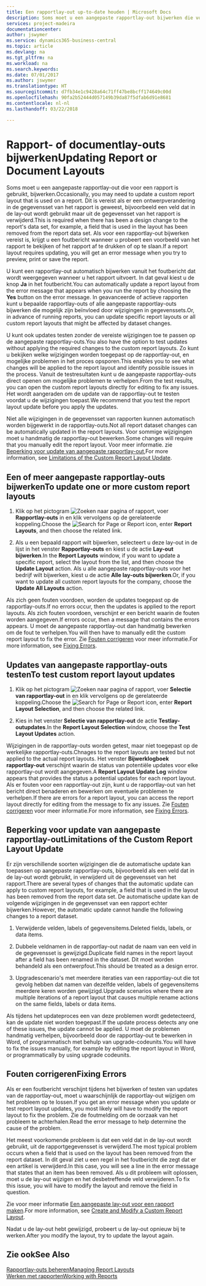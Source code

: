 ```yaml
---
title: Een rapportlay-out up-to-date houden | Microsoft Docs
description: Soms moet u een aangepaste rapportlay-out bijwerken die voor een rapport wordt gebruikt. Dit is vereist als er een ontwerpverandering in de gegevensset van het rapport is geweest, bijvoorbeeld een veld dat in de lay-out wordt gebruikt maar uit de gegevensset van het rapport is verwijderd.
services: project-madeira
documentationcenter: 
author: jswymer
ms.service: dynamics365-business-central
ms.topic: article
ms.devlang: na
ms.tgt_pltfrm: na
ms.workload: na
ms.search.keywords: 
ms.date: 07/01/2017
ms.author: jswymer
ms.translationtype: HT
ms.sourcegitcommit: d7fb34e1c9428a64c71ff47be8bcff174649c00d
ms.openlocfilehash: 90fa2b52444d057149b39da87f5dfab6d91e8681
ms.contentlocale: nl-nl
ms.lasthandoff: 03/22/2018

---
```

# <a name="updating-report-or-document-layouts"></a><span data-ttu-id="2ef63-104">Rapport- of documentlay-outs bijwerken</span><span class="sxs-lookup"><span data-stu-id="2ef63-104">Updating Report or Document Layouts</span></span>
<span data-ttu-id="2ef63-105">Soms moet u een aangepaste rapportlay-out die voor een rapport is gebruikt, bijwerken.</span><span class="sxs-lookup"><span data-stu-id="2ef63-105">Occasionally, you may need to update a custom report layout that is used on a report.</span></span> <span data-ttu-id="2ef63-106">Dit is vereist als er een ontwerpverandering in de gegevensset van het rapport is geweest, bijvoorbeeld een veld dat in de lay-out wordt gebruikt maar uit de gegevensset van het rapport is verwijderd.</span><span class="sxs-lookup"><span data-stu-id="2ef63-106">This is required when there has been a design change to the report's data set, for example, a field that is used in the layout has been removed from the report data set.</span></span> <span data-ttu-id="2ef63-107">Als voor een rapportlay-out bijwerken vereist is, krijgt u een foutbericht wanneer u probeert een voorbeeld van het rapport te bekijken of het rapport af te drukken of op te slaan.</span><span class="sxs-lookup"><span data-stu-id="2ef63-107">If a report layout requires updating, you will get an error message when you try to preview, print or save the report.</span></span>  
  
<span data-ttu-id="2ef63-108">U kunt een rapportlay-out automatisch bijwerken vanuit het foutbericht dat wordt weergegeven wanneer u het rapport uitvoert. In dat geval kiest u de knop **Ja** in het foutbericht.</span><span class="sxs-lookup"><span data-stu-id="2ef63-108">You can automatically update a report layout from the error message that appears when you run the report by choosing the **Yes** button on the error message.</span></span> <span data-ttu-id="2ef63-109">In geavanceerde of actieve rapporten kunt u bepaalde rapportlay-outs of alle aangepaste rapportlay-outs bijwerken die mogelijk zijn beïnvloed door wijzigingen in gegevenssets.</span><span class="sxs-lookup"><span data-stu-id="2ef63-109">Or, in advance of running reports, you can update specific report layouts or all custom report layouts that might be affected by dataset changes.</span></span>  
  
<span data-ttu-id="2ef63-110">U kunt ook updates testen zonder de vereiste wijzigingen toe te passen op de aangepaste rapportlay-outs.</span><span class="sxs-lookup"><span data-stu-id="2ef63-110">You also have the option to test updates without applying the required changes to the custom report layouts.</span></span> <span data-ttu-id="2ef63-111">Zo kunt u bekijken welke wijzigingen worden toegepast op de rapportlay-out, en mogelijke problemen in het proces opsporen.</span><span class="sxs-lookup"><span data-stu-id="2ef63-111">This enables you to see what changes will be applied to the report layout and identify possible issues in the process.</span></span> <span data-ttu-id="2ef63-112">Vanuit de testresultaten kunt u de aangepaste rapportlay-outs direct openen om mogelijke problemen te verhelpen.</span><span class="sxs-lookup"><span data-stu-id="2ef63-112">From the test results, you can open the custom report layouts directly for editing to fix any issues.</span></span> <span data-ttu-id="2ef63-113">Het wordt aangeraden om de update van de rapportlay-out te testen voordat u de wijzigingen toepast.</span><span class="sxs-lookup"><span data-stu-id="2ef63-113">We recommend that you test the report layout update before you apply the updates.</span></span>  
  
<span data-ttu-id="2ef63-114">Niet alle wijzigingen in de gegevensset van rapporten kunnen automatisch worden bijgewerkt in de rapportlay-outs.</span><span class="sxs-lookup"><span data-stu-id="2ef63-114">Not all report dataset changes can be automatically updated in the report layouts.</span></span> <span data-ttu-id="2ef63-115">Voor sommige wijzigingen moet u handmatig de rapportlay-out bewerken.</span><span class="sxs-lookup"><span data-stu-id="2ef63-115">Some changes will require that you manually edit the report layout.</span></span> <span data-ttu-id="2ef63-116">Voor meer informatie. zie [Beperking voor update van aangepaste rapportlay-out](ui-update-report-layouts.md#UpdateLimitations),</span><span class="sxs-lookup"><span data-stu-id="2ef63-116">For more information, see [Limitations of the Custom Report Layout Update](ui-update-report-layouts.md#UpdateLimitations).</span></span>  
  
## <a name="to-update-one-or-more-custom-report-layouts"></a><span data-ttu-id="2ef63-117">Een of meer aangepaste rapportlay-outs bijwerken</span><span class="sxs-lookup"><span data-stu-id="2ef63-117">To update one or more custom report layouts</span></span>  
  
1.  <span data-ttu-id="2ef63-118">Klik op het pictogram ![Zoeken naar pagina of rapport](media/ui-search/search_small.png "pictogram Zoeken naar pagina of rapport"), voer **Rapportlay-outs** in en klik vervolgens op de gerelateerde koppeling.</span><span class="sxs-lookup"><span data-stu-id="2ef63-118">Choose the ![Search for Page or Report](media/ui-search/search_small.png "Search for Page or Report icon") icon, enter **Report Layouts**, and then choose the related link.</span></span>  
  
2.  <span data-ttu-id="2ef63-119">Als u een bepaald rapport wilt bijwerken, selecteert u deze lay-out in de lijst in het venster **Rapportlay-outs** en kiest u de actie **Lay-out bijwerken**.</span><span class="sxs-lookup"><span data-stu-id="2ef63-119">In the **Report Layouts** window, if you want to update a specific report, select the layout from the list, and then choose the **Update Layout** action.</span></span> <span data-ttu-id="2ef63-120">Als u alle aangepaste rapportlay-outs voor het bedrijf wilt bijwerken, kiest u de actie **Alle lay-outs bijwerken**.</span><span class="sxs-lookup"><span data-stu-id="2ef63-120">Or, if you want to update all custom report layouts for the company, choose the **Update All Layouts** action.</span></span>  

<span data-ttu-id="2ef63-121">Als zich geen fouten voordoen, worden de updates toegepast op de rapportlay-outs.</span><span class="sxs-lookup"><span data-stu-id="2ef63-121">If no errors occur, then the updates is applied to the report layouts.</span></span> <span data-ttu-id="2ef63-122">Als zich fouten voordoen, verschijnt er een bericht waarin de fouten worden aangegeven.</span><span class="sxs-lookup"><span data-stu-id="2ef63-122">If errors occur, then a message that contains the errors appears.</span></span> <span data-ttu-id="2ef63-123">U moet de aangepaste rapportlay-out dan handmatig bewerken om de fout te verhelpen.</span><span class="sxs-lookup"><span data-stu-id="2ef63-123">You will then have to manually edit the custom report layout to fix the error.</span></span> <span data-ttu-id="2ef63-124">Zie [Fouten corrigeren](ui-update-report-layouts.md#FixErrors) voor meer informatie.</span><span class="sxs-lookup"><span data-stu-id="2ef63-124">For more information, see [Fixing Errors](ui-update-report-layouts.md#FixErrors).</span></span>  

## <a name="to-test-custom-report-layout-updates"></a><span data-ttu-id="2ef63-125">Updates van aangepaste rapportlay-outs testen</span><span class="sxs-lookup"><span data-stu-id="2ef63-125">To test custom report layout updates</span></span>  
  
1.  <span data-ttu-id="2ef63-126">Klik op het pictogram ![Zoeken naar pagina of rapport](media/ui-search/search_small.png "pictogram Zoeken naar pagina of rapport"), voer **Selectie van rapportlay-out** in en klik vervolgens op de gerelateerde koppeling.</span><span class="sxs-lookup"><span data-stu-id="2ef63-126">Choose the ![Search for Page or Report](media/ui-search/search_small.png "Search for Page or Report icon") icon, enter **Report Layout Selection**, and then choose the related link.</span></span>  
  
2.  <span data-ttu-id="2ef63-127">Kies in het venster **Selectie van rapportlay-out** de actie **Testlay-outupdates**.</span><span class="sxs-lookup"><span data-stu-id="2ef63-127">In the **Report Layout Selection** window, choose the **Test Layout Updates** action.</span></span>  
  
 <span data-ttu-id="2ef63-128">Wijzigingen in de rapportlay-outs worden getest, maar niet toegepast op de werkelijke rapportlay-outs.</span><span class="sxs-lookup"><span data-stu-id="2ef63-128">Chnages to the report layouts are tested but not applied to the actual report layouts.</span></span> <span data-ttu-id="2ef63-129">Het venster **Bijwerklogboek rapportlay-out** verschijnt waarin de status van potentiële updates voor elke rapportlay-out wordt aangegeven.</span><span class="sxs-lookup"><span data-stu-id="2ef63-129">A **Report Layout Update Log** window appears that provides the status a potential updates for each report layout.</span></span> <span data-ttu-id="2ef63-130">Als er fouten voor een rapportlay-out zijn, kunt u de rapportlay-out van het bericht direct benaderen en bewerken om eventuele problemen te verhelpen.</span><span class="sxs-lookup"><span data-stu-id="2ef63-130">If there are errors for a report layout, you can access the report layout directly for editing from the message to fix any issues.</span></span> <span data-ttu-id="2ef63-131">Zie [Fouten corrigeren](ui-update-report-layouts.md#FixErrors) voor meer informatie.</span><span class="sxs-lookup"><span data-stu-id="2ef63-131">For more information, see [Fixing Errors](ui-update-report-layouts.md#FixErrors).</span></span>  
  
##  <a name="UpdateLimitations"></a> <span data-ttu-id="2ef63-132">Beperking voor update van aangepaste rapportlay-out</span><span class="sxs-lookup"><span data-stu-id="2ef63-132">Limitations of the Custom Report Layout Update</span></span>  
 <span data-ttu-id="2ef63-133">Er zijn verschillende soorten wijzigingen die de automatische update kan toepassen op aangepaste rapportlay-outs, bijvoorbeeld als een veld dat in de lay-out wordt gebruikt, in verwijderd uit de gegevensset van het rapport.</span><span class="sxs-lookup"><span data-stu-id="2ef63-133">There are several types of changes that the automatic update can apply to custom report layouts, for example, a field that is used in the layout has been removed from the report data set.</span></span> <span data-ttu-id="2ef63-134">De automatische update kan de volgende wijzigingen in de gegevensset van een rapport echter bijwerken.</span><span class="sxs-lookup"><span data-stu-id="2ef63-134">However, the automatic update cannot handle the following changes to a report dataset.</span></span>  
  
1.  <span data-ttu-id="2ef63-135">Verwijderde velden, labels of gegevensitems.</span><span class="sxs-lookup"><span data-stu-id="2ef63-135">Deleted fields, labels, or data items.</span></span>  
  
2.  <span data-ttu-id="2ef63-136">Dubbele veldnamen in de rapportlay-out nadat de naam van een veld in de gegevensset is gewijzigd.</span><span class="sxs-lookup"><span data-stu-id="2ef63-136">Duplicate field names in the report layout after a field has been renamed in the dataset.</span></span> <span data-ttu-id="2ef63-137">Dit moet worden behandeld als een ontwerpfout.</span><span class="sxs-lookup"><span data-stu-id="2ef63-137">This should be treated as a design error.</span></span>  
  
3.  <span data-ttu-id="2ef63-138">Upgradescenario's met meerdere iteraties van een rapportlay-out die tot gevolg hebben dat namen van dezelfde velden, labels of gegevensitems meerdere keren worden gewijzigd.</span><span class="sxs-lookup"><span data-stu-id="2ef63-138">Upgrade scenarios where there are multiple iterations of a report layout that causes multiple rename actions on the same fields, labels or data items.</span></span>  
  
 <span data-ttu-id="2ef63-139">Als tijdens het updateproces een van deze problemen wordt gedetecteerd, kan de update niet worden toegepast.</span><span class="sxs-lookup"><span data-stu-id="2ef63-139">If the update process detects any one of these issues, the update cannot be applied.</span></span> <span data-ttu-id="2ef63-140">U moet de problemen handmatig verhelpen, bijvoorbeeld door de rapportlay-out te bewerken in Word, of programmatisch met behulp van upgrade-codeunits.</span><span class="sxs-lookup"><span data-stu-id="2ef63-140">You will have to fix the issues manually, for example by editing the report layout in Word, or programmatically by using upgrade codeunits.</span></span>  
  
##  <a name="FixErrors"></a> <span data-ttu-id="2ef63-141">Fouten corrigeren</span><span class="sxs-lookup"><span data-stu-id="2ef63-141">Fixing Errors</span></span>  
 <span data-ttu-id="2ef63-142">Als er een foutbericht verschijnt tijdens het bijwerken of testen van updates van de rapportlay-out, moet u waarschijnlijk de rapportlay-out wijzigen om het probleem op te lossen.</span><span class="sxs-lookup"><span data-stu-id="2ef63-142">If you get an error message when you update or test report layout updates, you most likely will have to modify the report layout to fix the problem.</span></span> <span data-ttu-id="2ef63-143">Zie de foutmelding om de oorzaak van het probleem te achterhalen.</span><span class="sxs-lookup"><span data-stu-id="2ef63-143">Read the error message to help determine the cause of the problem.</span></span>  
  
 <span data-ttu-id="2ef63-144">Het meest voorkomende probleem is dat een veld dat in de lay-out wordt gebruikt, uit de rapportgegevensset is verwijderd.</span><span class="sxs-lookup"><span data-stu-id="2ef63-144">The most typical problem occurs when a field that is used on the layout has been removed from the report dataset.</span></span> <span data-ttu-id="2ef63-145">In dit geval ziet u een regel in het foutbericht die zegt dat er een artikel is verwijderd.</span><span class="sxs-lookup"><span data-stu-id="2ef63-145">In this case, you will see a line in the error message that states that an item has been removed.</span></span> <span data-ttu-id="2ef63-146">Als u dit probleem wilt oplossen, moet u de lay-out wijzigen en het desbetreffende veld verwijderen.</span><span class="sxs-lookup"><span data-stu-id="2ef63-146">To fix this issue, you will have to modify the layout and remove the field in question.</span></span>  
  
 <span data-ttu-id="2ef63-147">Zie voor meer informatie [Een aangepaste lay-out voor een rapport maken](ui-how-create-custom-report-layout.md#ModifyCustomLayout).</span><span class="sxs-lookup"><span data-stu-id="2ef63-147">For more information, see [Create and Modify a Custom Report Layout](ui-how-create-custom-report-layout.md#ModifyCustomLayout).</span></span>  
  
 <span data-ttu-id="2ef63-148">Nadat u de lay-out hebt gewijzigd, probeert u de lay-out opnieuw bij te werken.</span><span class="sxs-lookup"><span data-stu-id="2ef63-148">After you modify the layout, try to update the layout again.</span></span>  
  
## <a name="see-also"></a><span data-ttu-id="2ef63-149">Zie ook</span><span class="sxs-lookup"><span data-stu-id="2ef63-149">See Also</span></span>  
 [<span data-ttu-id="2ef63-150">Rapportlay-outs beheren</span><span class="sxs-lookup"><span data-stu-id="2ef63-150">Managing Report Layouts</span></span>](ui-manage-report-layouts.md)  
 [<span data-ttu-id="2ef63-151">Werken met rapporten</span><span class="sxs-lookup"><span data-stu-id="2ef63-151">Working with Reports</span></span>](ui-work-report.md)  
